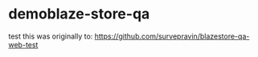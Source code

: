 # demoblaze-store-qa
test
this was originally to:
https://github.com/survepravin/blazestore-qa-web-test
